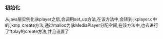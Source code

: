 ### 初始化
从java层实例化ijkplayer之后,会调用set_up方法,在该方法中,会转到ijkplayer.c中的ijkmp_create方法,通过malloc为IjkMediaPlayer分配空间,在该方法中,也去进行了ffplay的create方法,并且设置了